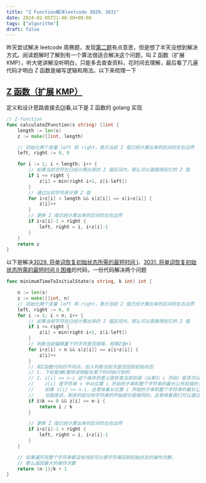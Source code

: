 ```yaml
---
title: "Z Function解决leetcode 3029、3031"
date: 2024-02-05T21:40:50+08:00
tags: ["algorithm"]
draft: false
---
```


昨天尝试解决 leetcode 周赛题，发现[第二题](https://leetcode.cn/problems/minimum-time-to-revert-word-to-initial-state-i/)有点意思，但是想了半天没想到解决方式。阅读题解时了解到有一个算法很适合解决这个问题，叫 Z 函数（扩展 KMP），听大佬讲解没听明白，只能多去查查资料，花时间去理解，最后看了几遍代码才明白 Z 函数是编写逻辑和用法。以下来梳理一下

## [Z 函数（扩展 KMP）](https://oi-wiki.org/string/z-func/)

定义和设计思路直接去[OI](https://oi-wiki.org/string/z-func/)看,以下是 Z 函数的 golang 实现

```go
// Z-function
func calculateZFunction(s string) []int {
	length := len(s)
	z := make([]int, length)

	// 初始化两个变量 left 和 right，表示当前 Z 值已经计算出来的区间的左右边界
	left, right := 0, 0

	for i := 1; i < length; i++ {
		// 如果当前字符在已经计算出来的 Z 值区间内，那么可以直接得到它的 Z 值
		if i <= right {
			z[i] = min(right-i+1, z[i-left])
		}
		// 通过比较字符来计算 Z 值
		for i+z[i] < length && s[z[i]] == s[i+z[i]] {
			z[i]++
		}
		// 更新 Z 值已经计算出来的区间的左右边界
		if i+z[i]-1 > right {
			left, right = i, i+z[i]-1
		}
	}
	return z
}

```

以下是解决[3029. 将单词恢复初始状态所需的最短时间 I](https://leetcode.cn/problems/minimum-time-to-revert-word-to-initial-state-i/)、[3031. 将单词恢复初始状态所需的最短时间 II 困难](https://leetcode.cn/problems/minimum-time-to-revert-word-to-initial-state-ii/)的代码，一份代码解决两个问题

```go
func minimumTimeToInitialState(s string, k int) int {

	n := len(s)
	z := make([]int, n)
	// 初始化两个变量 left 和 right，表示当前 Z 值已经计算出来的区间的左右边界
	left, right := 0, 0
	for i := 1; i < n; i++ {
		// 如果当前字符在已经计算出来的 Z 值区间内，那么可以直接得到它的 Z 值
		if i <= right {
			z[i] = min(right-i+1, z[i-left])
		}
		// 判断当前偏移量下的字符是否相等，相等Z值+1
		for i+z[i] < n && s[z[i]] == s[i+z[i]] {
			z[i]++
		}
		// 和Z函数代码的不同点，加入判断当前次是否回到初始状态
        // 1. 下标能被K整除说明能在某个时间执行到的
   	    // 2. z[i] >= n-i 这个条件的意义是检查当前前缀（从索引 i 开始）是否可以使字符串回到初始状态。
        // 	  z[i] 是字符串 s 中从位置 i 开始的子串和整个字符串的最长公共前缀的长度，而 n-i 是从位置 i 到字符串末尾的长度。
        //    如果 z[i] >= n-i，这意味着从位置 i 开始的子串和整个字符串的最长公共前缀至少和剩余的字符串长度一样长
        // 	  也就是说，剩余的部分和字符串的开始部分是相同的。这意味着我们可以通过将前 i 个字符移到字符串的末尾来使字符串回到其初始状态。
		if i%k == 0 && z[i] >= n-i {
			return i / k
		}

		// 更新 Z 值已经计算出来的区间的左右边界
		if i+z[i]-1 > right {
			left, right = i, i+z[i]-1
		}
	}

	// 如果遍历完整个字符串都没有找到可以使字符串回到初始状态的操作次数，
	// 那么返回最大的操作次数
	return (n-1)/k + 1
}
```
